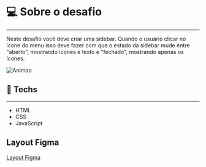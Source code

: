 # 💻 Sobre o desafio

---

Neste desafio você deve criar uma sidebar. Quando o usuário clicar no ícone do menu isso deve fazer com que o estado da sidebar mude entre "aberto", mostrando ícones e texto e "fechado", mostrando apenas os ícones.

![Animao](https://user-images.githubusercontent.com/93055468/159549852-e9fb0920-24a0-4599-9d19-0e17068d436c.gif)

## 🚀 **Techs**

---

- HTML
- CSS
- JavaScript

## Layout Figma

[Layout Figma](<https://www.figma.com/file/o5MDo1QMgJ3oG5Vwd69FUZ/DD-%2F-Sidebar-Responsiva-(Copy)>)
